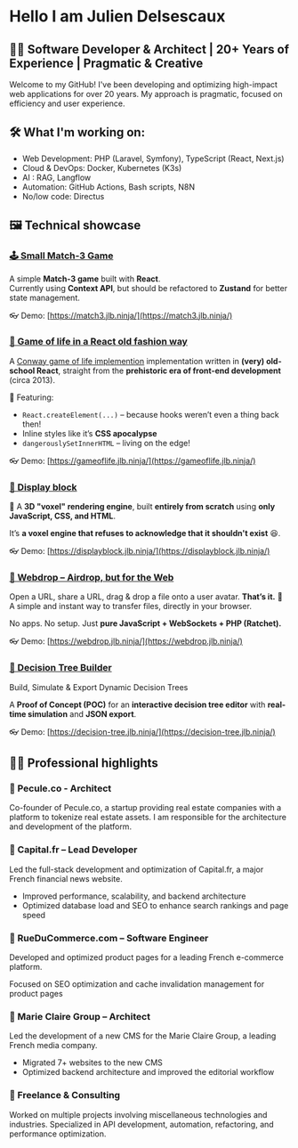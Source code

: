 # Hello I am Julien Delsescaux

<!--<PRESENTATION>-->

## 🧑‍💻 Software Developer & Architect | 20+ Years of Experience | Pragmatic & Creative

Welcome to my GitHub! I've been developing and optimizing high-impact web applications for over 20 years. My approach is pragmatic, focused on efficiency and user experience.

<!--</PRESENTATION>-->

<!--<WORKING-ON> -->
## 🛠️ What I'm working on:

- Web Development: PHP (Laravel, Symfony), TypeScript (React, Next.js)
- Cloud & DevOps: Docker, Kubernetes (K3s)
- AI : RAG, Langflow
- Automation: GitHub Actions,  Bash scripts, N8N
- No/low code: Directus

<!--</WORKING-ON> -->

<!--<DEMOS>-->

## 🖼️ Technical showcase
<!--<DEMO-deljdlx/dc-match3>-->

### [🕹️ Small Match-3 Game  ](https://github.com/deljdlx/dc-match3)

A simple **Match-3 game** built with **React**.  
Currently using **Context API**, but should be refactored to **Zustand** for better state management.

👓 Demo: [https://match3.jlb.ninja/](https://match3.jlb.ninja/)
<!--</DEMO-deljdlx/dc-match3>-->


<!--<DEMO-deljdlx/dc-gameoflife>-->

### [🍄 Game of life in a React old fashion way](https://github.com/deljdlx/dc-gameoflife)

A [Conway game of life implemention](https://en.wikipedia.org/wiki/Conway%27s_Game_of_Life) implementation written in **(very) old-school React**, straight from the **prehistoric era of front-end development** (circa 2013).  

🦖 Featuring:
- `React.createElement(...)` – because hooks weren’t even a thing back then!  
- Inline styles like it’s **CSS apocalypse**  
- `dangerouslySetInnerHTML` – living on the edge!

👓 Demo: [https://gameoflife.jlb.ninja/](https://gameoflife.jlb.ninja/)

<!--</DEMO-deljdlx/dc-gameoflife>-->

<!--<DEMO-deljdlx/dc-displayblock>-->

### [🧊 Display block](https://github.com/deljdlx/dc-displayblock)

🚀 A **3D "voxel" rendering engine**, built **entirely from scratch** using **only JavaScript, CSS, and HTML**.  

It’s **a voxel engine that refuses to acknowledge that it shouldn't exist** 😆.

👓 Demo: [https://displayblock.jlb.ninja/](https://displayblock.jlb.ninja/)

<!--</DEMO-deljdlx/dc-displayblock>-->


<!--<DEMO-deljdlx/dc-webdrop>-->

### [🛜 Webdrop – Airdrop, but for the Web](https://github.com/deljdlx/dc-webdrop)

Open a URL, share a URL, drag & drop a file onto a user avatar. **That’s it.** 🚀
A simple and instant way to transfer files, directly in your browser.

No apps. No setup. Just **pure JavaScript + WebSockets + PHP (Ratchet).**

👓 Demo: [https://webdrop.jlb.ninja/](https://webdrop.jlb.ninja/)

<!--</DEMO-deljdlx/dc-webdrop>-->

<!--<DEMO-deljdlx/dc-decision-tree>-->

### [🌳 Decision Tree Builder](https://github.com/deljdlx/dc-decision-tree)

Build, Simulate & Export Dynamic Decision Trees

A **Proof of Concept (POC)** for an **interactive decision tree editor** with **real-time simulation** and **JSON export**.

👓 Demo: [https://decision-tree.jlb.ninja/](https://decision-tree.jlb.ninja/)
<!--</DEMO-deljdlx/dc-decision-tree>-->

<!--</DEMOS>-->

<!--<RESUME> -->
## 👨‍💻 Professional highlights

### 🚀 Pecule.co - Architect
Co-founder of Pecule.co, a startup providing real estate companies with a platform to tokenize real estate assets. I am responsible for the architecture and development of the platform.

### 🚀 Capital.fr – Lead Developer
Led the full-stack development and optimization of Capital.fr, a major French financial news website.

- Improved performance, scalability, and backend architecture
- Optimized database load and SEO to enhance search rankings and page speed

### 🚀 RueDuCommerce.com – Software Engineer

Developed and optimized product pages for a leading French e-commerce platform.

Focused on SEO optimization and cache invalidation management for product pages

### 🚀 Marie Claire Group – Architect

Led the development of a new CMS for the Marie Claire Group, a leading French media company.

- Migrated 7+ websites to the new CMS
- Optimized backend architecture and improved the editorial workflow

### 🚀 Freelance & Consulting

Worked on multiple projects involving miscellaneous technologies and industries.
Specialized in API development, automation, refactoring, and performance optimization.

<!--</RESUME> -->

<!--<MISC>-->

<!--</MISC>-->

<!--
```mermaid
mindmap
  root((mindmap))
    Origins
      Long history
      ::icon(fa fa-book)
      Popularisation
        British popular psychology author Tony Buzan
    Research
      On effectiveness<br/>and features
      On Automatic creation
        Uses
            Creative techniques
            Strategic planning
            Argument mapping
    Tools
      Pen and paper
      Mermaid
```
//-->



<!--
Here are some ideas to get you started:

- 🔭 I’m currently working on ...
- 🌱 I’m currently learning ...
- 👯 I’m looking to collaborate on ...
- 🤔 I’m looking for help with ...
- 💬 Ask me about ...
- 📫 How to reach me: ...
- 😄 Pronouns: ...
- ⚡ Fun fact: ...
-->
